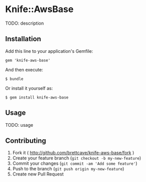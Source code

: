 # Knife::AwsBase

TODO: description

## Installation

Add this line to your application's Gemfile:

    gem 'knife-aws-base'

And then execute:

    $ bundle

Or install it yourself as:

    $ gem install knife-aws-base

## Usage

TODO: usage

## Contributing

1. Fork it ( http://github.com/brettcave/knife-aws-base/fork )
2. Create your feature branch (`git checkout -b my-new-feature`)
3. Commit your changes (`git commit -am 'Add some feature'`)
4. Push to the branch (`git push origin my-new-feature`)
5. Create new Pull Request

